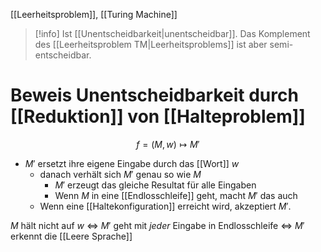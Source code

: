 [[Leerheitsproblem]], [[Turing Machine]]

> [!info] Ist [[Unentscheidbarkeit|unentscheidbar]]. Das Komplement des [[Leerheitsproblem TM|Leerheitsproblems]] ist aber semi-entscheidbar.

# Beweis Unentscheidbarkeit durch [[Reduktion]] von [[Halteproblem]]

$$f = (M, w) \mapsto M'$$
- $M'$ ersetzt ihre eigene Eingabe durch das [[Wort]] $w$
	- danach verhält sich $M'$ genau so wie $M$
		- $M'$ erzeugt das gleiche Resultat für alle Eingaben
		- Wenn $M$ in eine [[Endlosschleife]] geht, macht $M'$ das auch
	- Wenn eine [[Haltekonfiguration]] erreicht wird, akzeptiert $M'$.

$M$ hält nicht auf $w$
$\Longleftrightarrow$ $M'$ geht mit _jeder_ Eingabe in Endlosschleife
$\Longleftrightarrow$ $M'$ erkennt die [[Leere Sprache]]